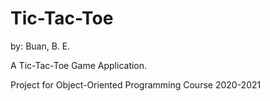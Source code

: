 # Tic-Tac-Toe
by: Buan, B. E.

A Tic-Tac-Toe Game Application.

Project for Object-Oriented Programming Course 2020-2021

